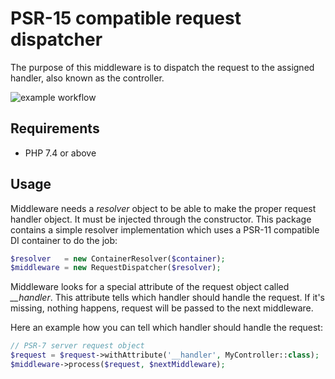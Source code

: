 # PSR-15 compatible request dispatcher

The purpose of this middleware is to dispatch the request to the assigned
handler, also known as the controller.

![example workflow](https://github.com/kovagoz/http-middleware-request-dispatcher/actions/workflows/php.yml/badge.svg)

## Requirements

* PHP 7.4 or above

## Usage

Middleware needs a _resolver_ object to be able to make the proper
request handler object. It must be injected through the constructor.
This package contains a simple resolver implementation which uses a PSR-11
compatible DI container to do the job:

```php
$resolver   = new ContainerResolver($container);
$middleware = new RequestDispatcher($resolver);
```

Middleware looks for a special attribute of the request object called *__handler*.
This attribute tells which handler should handle the request. If it's missing,
nothing happens, request will be passed to the next middleware.

Here an example how you can tell which handler should handle the request:

```php
// PSR-7 server request object
$request = $request->withAttribute('__handler', MyController::class);
$middleware->process($request, $nextMiddleware);
```

